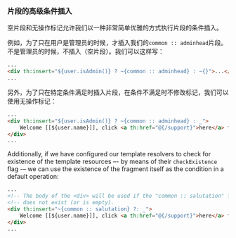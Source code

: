### 片段的高级条件插入

空片段和无操作标记允许我们以一种非常简单优雅的方式执行片段的条件插入。

例如，为了只在用户是管理员的时候，才插入我们的`common :: adminhead`片段。不是管理员的时候，不插入（空片段）。我们可以这样写：
```html
...
<div th:insert="${user.isAdmin()} ? ~{common :: adminhead} : ~{}">...</div>
...
```
另外，为了只在特定条件满足时插入片段，在条件不满足时不修改标记，我们可以使用无操作标记：
```html
...
<div th:insert="${user.isAdmin()} ? ~{common :: adminhead} : _">
    Welcome [[${user.name}]], click <a th:href="@{/support}">here</a> for help-desk support.
</div>
...
```
Additionally, if we have configured our template resolvers to check for existence of the template resources –- by means of their `checkExistence` flag -– we can use the existence of the fragment itself as the condition in a default operation:
```html
...
<!-- The body of the <div> will be used if the "common :: salutation" fragment  -->
<!-- does not exist (or is empty).                                              -->
<div th:insert="~{common :: salutation} ?: _">
    Welcome [[${user.name}]], click <a th:href="@{/support}">here</a> for help-desk support.
</div>
...
```